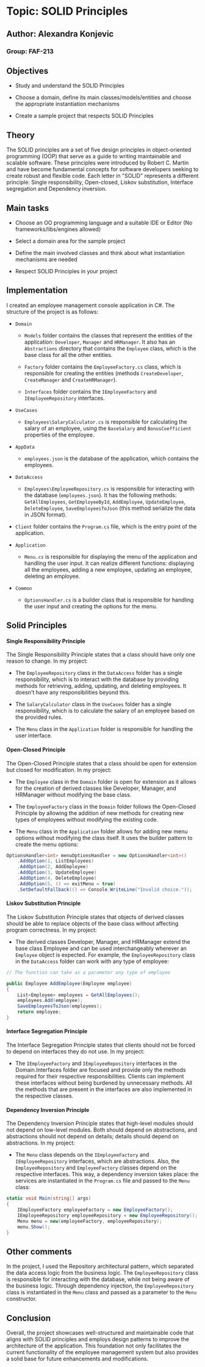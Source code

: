 # Topic: SOLID Principles

## Author: Alexandra Konjevic

### Group: FAF-213

## Objectives

- Study and understand the SOLID Principles

- Choose a domain, define its main classes/models/entities and choose the appropriate instantiation mechanisms

- Create a sample project that respects SOLID Principles

## Theory

The SOLID principles are a set of five design principles in object-oriented programming (OOP) that serve as a guide to writing maintainable and scalable software. These principles were introduced by Robert C. Martin and have become fundamental concepts for software developers seeking to create robust and flexible code. Each letter in "SOLID" represents a different principle: Single responsibility, Open-closed, Liskov substitution, Interface segregation and Dependency inversion.

## Main tasks

- Choose an OO programming language and a suitable IDE or Editor (No frameworks/libs/engines allowed)

- Select a domain area for the sample project

- Define the main involved classes and think about what instantiation mechanisms are needed

- Respect SOLID Principles in your project

## Implementation

I created an employee management console application in C#. The structure of the project is as follows:

- `Domain`

  - `Models` folder contains the classes that represent the entities of the application: `Developer`, `Manager` and `HRManager`. It also has an `Abstractions` directory that contains the `Employee` class, which is the base class for all the other entities.

  - `Factory` folder contains the `EmployeeFactory.cs` class, which is responsible for creating the entities (methods `CreateDeveloper`, `CreateManager` and `CreateHRManager`).

  - `Interfaces` folder contains the `IEmployeeFactory` and `IEmployeeRepository` interfaces.

- `UseCases`

  - `Employees\SalaryCalculator.cs` is responsible for calculating the salary of an employee, using the `BaseSalary` and `BonusCoefficient` properties of the employee.

- `AppData`

  - `employees.json` is the database of the application, which contains the employees.

- `DataAccess`

  - `Employees\EmployeeRepository.cs` is responsible for interacting with the database (`employees.json`). It has the following methods: `GetAllEmployees`, `GetEmployeeById`, `AddEmployee`, `UpdateEmployee`, `DeleteEmployee`, `SaveEmployeesToJson` (this method serialize the data in JSON format).

- `Client` folder contains the `Program.cs` file, which is the entry point of the application.

- `Application`

  - `Menu.cs` is responsible for displaying the menu of the application and handling the user input. It can realize different functions: displaying all the employees, adding a new employee, updating an employee, deleting an employee.

- `Common`

  - `OptionsHandler.cs` is a builder class that is responsible for handling the user input and creating the options for the menu.

## Solid Principles

#### Single Responsibility Principle

The Single Responsibility Principle states that a class should have only one reason to change. In my project:

- The `EmployeeRepository` class in the `DataAccess` folder has a single responsibility, which is to interact with the database by providing methods for retrieving, adding, updating, and deleting employees. It doesn't have any responsibilities beyond this.

- The `SalaryCalculator` class in the `UseCases` folder has a single responsibility, which is to calculate the salary of an employee based on the provided rules.

- The `Menu` class in the `Application` folder is responsible for handling the user interface.

#### Open-Closed Principle

The Open-Closed Principle states that a class should be open for extension but closed for modification. In my project:

- The `Employee` class in the `Domain` folder is open for extension as it allows for the creation of derived classes like Developer, Manager, and HRManager without modifying the base class.

- The `EmployeeFactory` class in the `Domain` folder follows the Open-Closed Principle by allowing the addition of new methods for creating new types of employees without modifying the existing code.

- The `Menu` class in the `Application` folder allows for adding new menu options without modifying the class itself. It uses the builder pattern to create the menu options:

```cs
OptionsHandler<int> menuOptionsHandler = new OptionsHandler<int>()
    .AddOption(1, ListEmployees)
    .AddOption(2, AddEmployee)
    .AddOption(3, UpdateEmployee)
    .AddOption(4, DeleteEmployee)
    .AddOption(5, () => exitMenu = true)
    .SetDefaultFallback(() => Console.WriteLine("Invalid choice."));
```

#### Liskov Substitution Principle

The Liskov Substitution Principle states that objects of derived classes should be able to replace objects of the base class without affecting program correctness. In my project:

- The derived classes Developer, Manager, and HRManager extend the base class Employee and can be used interchangeably wherever an `Employee` object is expected. For example, the `EmployeeRepository` class in the `DataAccess` folder can work with any type of employee:

```cs
// The function can take as a parameter any type of employee

public Employee AddEmployee(Employee employee)
{
    List<Employee> employees = GetAllEmployees();
    employees.Add(employee);
    SaveEmployeesToJson(employees);
    return employee;
}
```

#### Interface Segregation Principle

The Interface Segregation Principle states that clients should not be forced to depend on interfaces they do not use. In my project:

- The `IEmployeeFactory` and `IEmployeeRepository` interfaces in the Domain.Interfaces folder are focused and provide only the methods required for their respective responsibilities. Clients can implement these interfaces without being burdened by unnecessary methods. All the methods that are present in the interfaces are also implemented in the respective classes.

#### Dependency Inversion Principle

The Dependency Inversion Principle states that high-level modules should not depend on low-level modules. Both should depend on abstractions, and abstractions should not depend on details; details should depend on abstractions. In my project:

- The `Menu` class depends on the `IEmployeeFactory` and `IEmployeeRepository` interfaces, which are abstractions. Also, the `EmployeeRepository` and `EmployeeFactory` classes depend on the respective interfaces. This way, a dependency inversion takes place: the services are instantiated in the `Program.cs` file and passed to the `Menu` class:

```cs
static void Main(string[] args)
{
    IEmployeeFactory employeeFactory = new EmployeeFactory();
    IEmployeeRepository employeeRepository = new EmployeeRepository();
    Menu menu = new(employeeFactory, employeeRepository);
    menu.Show();
}
```

## Other comments

In the project, I used the Repository architectural pattern, which separated the data access logic from the business logic. The `EmployeeRepository` class is responsible for interacting with the database, while not being aware of the business logic. Through dependency injection, the `EmployeeRepository` class is instantiated in the `Menu` class and passed as a parameter to the `Menu` constructor.

## Conclusion

Overall, the project showcases well-structured and maintainable code that aligns with SOLID principles and employs design patterns to improve the architecture of the application. This foundation not only facilitates the current functionality of the employee management system but also provides a solid base for future enhancements and modifications.
